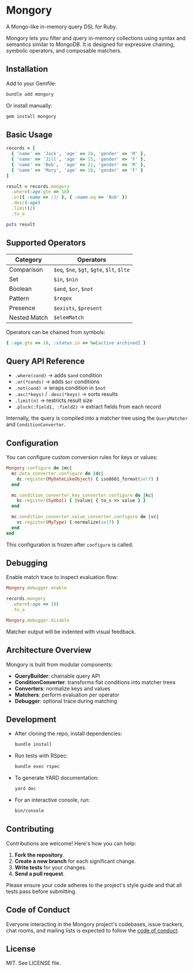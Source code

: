 
# Mongory

A Mongo-like in-memory query DSL for Ruby.

Mongory lets you filter and query in-memory collections using syntax and semantics similar to MongoDB. It is designed for expressive chaining, symbolic operators, and composable matchers.

## Installation

Add to your Gemfile:

```bash
bundle add mongory
```

Or install manually:

```bash
gem install mongory
```

## Basic Usage

```ruby
records = [
  { 'name' => 'Jack', 'age' => 18, 'gender' => 'M' },
  { 'name' => 'Jill', 'age' => 15, 'gender' => 'F' },
  { 'name' => 'Bob',  'age' => 21, 'gender' => 'M' },
  { 'name' => 'Mary', 'age' => 18, 'gender' => 'F' }
]

result = records.mongory
  .where(:age.gte => 18)
  .or({ :name => /J/ }, { :name.eq => 'Bob' })
  .desc(:age)
  .limit(2)
  .to_a

puts result
```

## Supported Operators

| Category     | Operators                           |
|--------------|-------------------------------------|
| Comparison   | `$eq`, `$ne`, `$gt`, `$gte`, `$lt`, `$lte` |
| Set          | `$in`, `$nin`                       |
| Boolean      | `$and`, `$or`, `$not`               |
| Pattern      | `$regex`                            |
| Presence     | `$exists`, `$present`               |
| Nested Match | `$elemMatch`                        |

Operators can be chained from symbols:

```ruby
{ :age.gte => 18, :status.in => %w[active archived] }
```

## Query API Reference

- `.where(cond)` → adds `$and` condition
- `.or(*conds)` → adds `$or` conditions
- `.not(cond)` → wraps condition in `$not`
- `.asc(*keys)` / `.desc(*keys)` → sorts results
- `.limit(n)` → restricts result size
- `.pluck(:field1, :field2)` → extract fields from each record

Internally, the query is compiled into a matcher tree using the `QueryMatcher` and `ConditionConverter`.

## Configuration

You can configure custom conversion rules for keys or values:

```ruby
Mongory.configure do |mc|
  mc.data_converter.configure do |dc|
    dc.register(MyDateLikeObject) { iso8601_format(self) }
  end

  mc.condition_converter.key_converter.configure do |kc|
    kc.register(Symbol) { |value| { to_s => value } }
  end

  mc.condition_converter.value_converter.configure do |vc|
    vc.register(MyType) { normalize(self) }
  end
end
```

This configuration is frozen after `configure` is called.

## Debugging

Enable match trace to inspect evaluation flow:

```ruby
Mongory.debugger.enable

records.mongory
  .where(:age => 18)
  .to_a

Mongory.debugger.disable
```

Matcher output will be indented with visual feedback.

## Architecture Overview

Mongory is built from modular components:

- **QueryBuilder**: chainable query API
- **ConditionConverter**: transforms flat conditions into matcher trees
- **Converters**: normalize keys and values
- **Matchers**: perform evaluation per operator
- **Debugger**: optional trace during matching

## Development

- After cloning the repo, install dependencies:

  ```bash
  bundle install
  ```

- Run tests with RSpec:

  ```bash
  bundle exec rspec
  ```

- To generate YARD documentation:

  ```bash
  yard doc
  ```

- For an interactive console, run:

  ```bash
  bin/console
  ```

## Contributing

Contributions are welcome! Here's how you can help:

1. **Fork the repository**.
2. **Create a new branch** for each significant change.
3. **Write tests** for your changes.
4. **Send a pull request**.

Please ensure your code adheres to the project's style guide and that all tests pass before submitting.

## Code of Conduct

Everyone interacting in the Mongory project's codebases, issue trackers, chat rooms, and mailing lists is expected to follow the [code of conduct](https://github.com/koten0224/mongory/blob/main/CODE_OF_CONDUCT.md).

## License

MIT. See LICENSE file.
